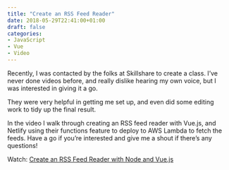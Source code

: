 ```yaml
---
title: "Create an RSS Feed Reader"
date: 2018-05-29T22:41:00+01:00
draft: false
categories: 
- JavaScript
- Vue
- Video
---
```

<p>Recently, I was contacted by the folks at Skillshare to create a class. I&#8217;ve never done videos before, and really dislike hearing my own voice, but I was interested in giving it a go.</p>
<p>They were very helpful in getting me set up, and even did some editing work to tidy up the final result.</p>
<p>In the video I walk through creating an RSS feed reader with Vue.js, and Netlify using their functions feature to deploy to AWS Lambda to fetch the feeds. Have a go if you&#8217;re interested and give me a shout if there&#8217;s any questions!</p>
<p>Watch: <a href="https://skl.sh/2IOfH8I" target="_blank" rel="noopener">Create an RSS Feed Reader with Node and Vue.js</a></p>